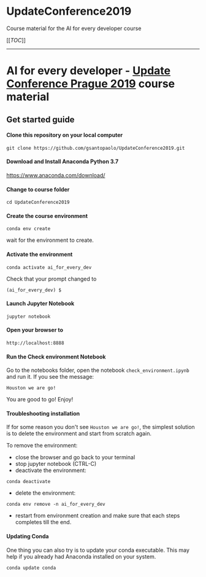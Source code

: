 # UpdateConference2019
Course material for the AI for every developer course

[[_TOC_]]

------

# AI for every developer - [Update Conference Prague 2019](https://www.updateconference.net/) course material 

## Get started guide

#### Clone this repository on your local computer

```
git clone https://github.com/gsantopaolo/UpdateConference2019.git
```

#### Download and Install Anaconda Python 3.7

https://www.anaconda.com/download/

#### Change to course folder

```
cd UpdateConference2019
```

#### Create the course environment

```
conda env create
```

wait for the environment to create.

#### Activate the environment
```
conda activate ai_for_every_dev
```

Check that your prompt changed to

```
(ai_for_every_dev) $
```

#### Launch Jupyter Notebook

```
jupyter notebook
```

#### Open your browser to

```
http://localhost:8888
```

#### Run the Check environment Notebook

Go to the notebooks folder, open the notebook `check_environment.ipynb` and run it. If you see the message:

    Houston we are go!

You are good to go! Enjoy!


#### Troubleshooting installation
If for some reason you don't see `Houston we are go!`, the simplest solution is to delete the environment and start from scratch again.

To remove the environment:

- close the browser and go back to your terminal
- stop jupyter notebook (CTRL-C)
- deactivate the environment:

```
conda deactivate
```

- delete the environment:

```
conda env remove -n ai_for_every_dev
```

- restart from environment creation and make sure that each steps completes till the end.

#### Updating Conda

One thing you can also try is to update your conda executable. This may help if you already had Anaconda installed on your system.

```
conda update conda
```

